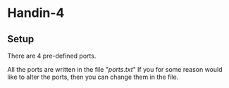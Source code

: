 # Handin-4


## Setup

There are 4 pre-defined ports.

All the ports are written in the file "$ports.txt$"
If you for some reason would like to alter the ports, then you can change them in the file.

